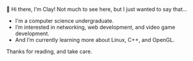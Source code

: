 👋 Hi there, I’m Clay! Not much to see here, but I just wanted to say that...

- I'm a computer science undergraduate.
- I’m interested in networking, web development, and video game development.
- And I’m currently learning more about Linux, C++, and OpenGL.

Thanks for reading, and take care.
